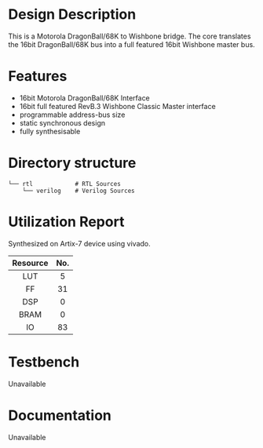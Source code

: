 # Design Description

This is a Motorola DragonBall/68K to Wishbone bridge. The core translates the 16bit DragonBall/68K bus into a full featured 16bit Wishbone master bus.

# Features

- 16bit Motorola DragonBall/68K Interface
- 16bit full featured RevB.3 Wishbone Classic Master interface
- programmable address-bus size
- static synchronous design
- fully synthesisable


# Directory structure 

    └── rtl            # RTL Sources
        └── verilog    # Verilog Sources

# Utilization Report
Synthesized on Artix-7 device using vivado.

|Resource| No.|
|:---:|:---:|
|LUT|5|
|FF|31|
|DSP|0|
|BRAM|0|
|IO|83|

# Testbench
Unavailable

# Documentation
Unavailable
